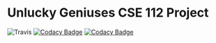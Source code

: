 # Unlucky Geniuses CSE 112 Project
![Travis](https://travis-ci.com/jsdavis/cse112.svg?token=qgnS2unutUsTxyPsJruY&branch=master)
[![Codacy Badge](https://api.codacy.com/project/badge/Grade/2eb2b5a7c5564da9a6b9fbc93876e580)](https://www.codacy.com?utm_source=github.com&amp;utm_medium=referral&amp;utm_content=jsdavis/cse112&amp;utm_campaign=Badge_Grade)
[![Codacy Badge](https://api.codacy.com/project/badge/Coverage/2eb2b5a7c5564da9a6b9fbc93876e580)](https://www.codacy.com?utm_source=github.com&utm_medium=referral&utm_content=jsdavis/cse112&utm_campaign=Badge_Coverage)
